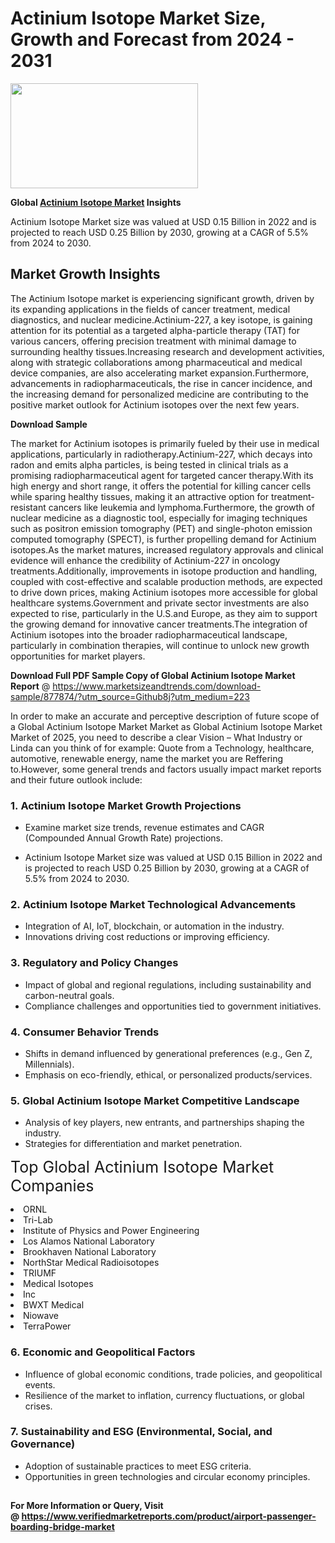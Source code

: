 <H1>Actinium Isotope Market Size, Growth and Forecast from 2024 - 2031</H1><img class="aligncenter size-medium wp-image-584254" src="https://thirdeyenews.in/wp-content/uploads/2024/09/Global-Market-Research-300x168.jpeg" alt="" width="300" height="168" /><p><strong>Global&nbsp;<a href="https://www.marketsizeandtrends.com/download-sample/877874/?utm_source=Github8j?utm_medium=223">Actinium Isotope Market</a> Insights</strong></p><p>Actinium Isotope Market size was valued at USD 0.15 Billion in 2022 and is projected to reach USD 0.25 Billion by 2030, growing at a CAGR of 5.5% from 2024 to 2030.</p><p><h2>Market Growth Insights</h2> <p>The Actinium Isotope market is experiencing significant growth, driven by its expanding applications in the fields of cancer treatment, medical diagnostics, and nuclear medicine.Actinium-227, a key isotope, is gaining attention for its potential as a targeted alpha-particle therapy (TAT) for various cancers, offering precision treatment with minimal damage to surrounding healthy tissues.Increasing research and development activities, along with strategic collaborations among pharmaceutical and medical device companies, are also accelerating market expansion.Furthermore, advancements in radiopharmaceuticals, the rise in cancer incidence, and the increasing demand for personalized medicine are contributing to the positive market outlook for Actinium isotopes over the next few years.</p> <p><strong>Download Sample</strong></p> <p>The market for Actinium isotopes is primarily fueled by their use in medical applications, particularly in radiotherapy.Actinium-227, which decays into radon and emits alpha particles, is being tested in clinical trials as a promising radiopharmaceutical agent for targeted cancer therapy.With its high energy and short range, it offers the potential for killing cancer cells while sparing healthy tissues, making it an attractive option for treatment-resistant cancers like leukemia and lymphoma.Furthermore, the growth of nuclear medicine as a diagnostic tool, especially for imaging techniques such as positron emission tomography (PET) and single-photon emission computed tomography (SPECT), is further propelling demand for Actinium isotopes.As the market matures, increased regulatory approvals and clinical evidence will enhance the credibility of Actinium-227 in oncology treatments.Additionally, improvements in isotope production and handling, coupled with cost-effective and scalable production methods, are expected to drive down prices, making Actinium isotopes more accessible for global healthcare systems.Government and private sector investments are also expected to rise, particularly in the U.S.and Europe, as they aim to support the growing demand for innovative cancer treatments.The integration of Actinium isotopes into the broader radiopharmaceutical landscape, particularly in combination therapies, will continue to unlock new growth opportunities for market players.</p> <p><span class=""><strong>Download Full PDF Sample Copy of Global Actinium Isotope Market Report</strong> @ <a href="https://www.marketsizeandtrends.com/download-sample/877874/?utm_source=Github8j?utm_medium=223" target="_blank">https://www.marketsizeandtrends.com/download-sample/877874/?utm_source=Github8j?utm_medium=223</a></span></p><p>In order to make an accurate and perceptive description of future scope of a Global&nbsp;Actinium Isotope Market Market as Global&nbsp;Actinium Isotope Market Market of 2025, you need to describe a clear Vision &ndash; What Industry or Linda can you think of for example: Quote from a Technology, healthcare, automotive, renewable energy, name the market you are Reffering to.However, some general trends and factors usually impact market reports and their future outlook include:</p><h3>1.&nbsp;<strong>Actinium Isotope Market Growth Projections</strong></h3><ul><li>Examine market size trends, revenue estimates and CAGR (Compounded Annual Growth Rate) projections.</li><li><p>Actinium Isotope Market size was valued at USD 0.15 Billion in 2022 and is projected to reach USD 0.25 Billion by 2030, growing at a CAGR of 5.5% from 2024 to 2030.</p></li></ul><h3>2.&nbsp;<strong>Actinium Isotope Market Technological Advancements</strong></h3><ul><li>Integration of AI, IoT, blockchain, or automation in the industry.</li><li>Innovations driving cost reductions or improving efficiency.</li></ul><h3>3.&nbsp;<strong>Regulatory and Policy Changes</strong></h3><ul><li>Impact of global and regional regulations, including sustainability and carbon-neutral goals.</li><li>Compliance challenges and opportunities tied to government initiatives.</li></ul><h3>4.&nbsp;<strong>Consumer Behavior Trends</strong></h3><ul><li>Shifts in demand influenced by generational preferences (e.g., Gen Z, Millennials).</li><li>Emphasis on eco-friendly, ethical, or personalized products/services.</li></ul><h3>5.&nbsp;<strong>Global Actinium Isotope Market Competitive Landscape</strong></h3><ul><li>Analysis of key players, new entrants, and partnerships shaping the industry.</li><li>Strategies for differentiation and market penetration.</li></ul><p data-pm-slice="1 1 []"><span style="color: inherit; font-family: inherit; font-size: 25px;">Top Global Actinium Isotope Market Companies</span></p><div class="" data-test-id=""><p><li>ORNL</li><li> Tri-Lab</li><li> Institute of Physics and Power Engineering</li><li> Los Alamos National Laboratory</li><li> Brookhaven National Laboratory</li><li> NorthStar Medical Radioisotopes</li><li> TRIUMF</li><li> Medical Isotopes</li><li> Inc</li><li> BWXT Medical</li><li> Niowave</li><li> TerraPower</li></p></div><h3>6.&nbsp;<strong>Economic and Geopolitical Factors</strong></h3><ul><li>Influence of global economic conditions, trade policies, and geopolitical events.</li><li>Resilience of the market to inflation, currency fluctuations, or global crises.</li></ul><h3>7.&nbsp;<strong>Sustainability and ESG (Environmental, Social, and Governance)</strong></h3><ul><li>Adoption of sustainable practices to meet ESG criteria.</li><li>Opportunities in green technologies and circular economy principles.</li></ul><h2><strong style="font-size: 14px;">For More Information or Query, Visit @&nbsp;</strong><a style="background-color: #ffffff; font-size: 14px;" href="https://www.marketsizeandtrends.com/report/actinium-isotope-market/" target="_blank">https://www.verifiedmarketreports.com/product/airport-passenger-boarding-bridge-market</a></h2>